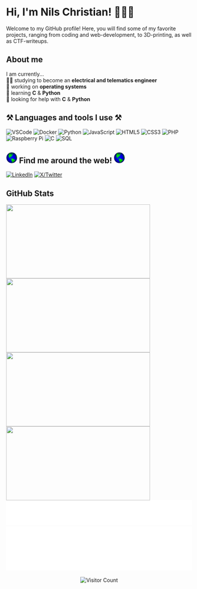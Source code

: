 # Hi, I'm Nils Christian! 👋👨‍💻

Welcome to my GitHub profile! Here, you will find some of my favorite projects, ranging from coding and web-development, to 3D-printing, as well as CTF-writeups.

## About me

I am currently...  
👨‍🎓 studying to become an **electrical and telematics engineer**  
🔭 working on **operating systems**  
🌱 learning **C** & **Python**  
🤔 looking for help with **C** & **Python**

## ⚒️ Languages and tools I use ⚒️

![VSCode](https://img.shields.io/badge/-VSCode-007ACC?style=flat-square&logo=Visual%20Studio%20Code&logoColor=white)
![Docker](https://img.shields.io/badge/-Docker-2496ED?style=flat-square&logo=docker&logoColor=white)
![Python](https://img.shields.io/badge/-Python-3776AB?style=flat-square&logo=python&logoColor=white)
![JavaScript](https://img.shields.io/badge/-JavaScript-F7DF1E?style=flat-square&logo=javascript&logoColor=black)
![HTML5](https://img.shields.io/badge/-HTML5-E34F26?style=flat-square&logo=html5&logoColor=white)
![CSS3](https://img.shields.io/badge/-CSS3-1572B6?style=flat-square&logo=css3&logoColor=white)
![PHP](https://img.shields.io/badge/-PHP-777BB4?style=flat-square&logo=php&logoColor=white)
![Raspberry Pi](https://img.shields.io/badge/-Raspberry%20Pi-C51A4A?style=flat-square&logo=raspberry-pi&logoColor=white)
![C](https://img.shields.io/badge/-C-00599C?style=flat-square&logo=c&logoColor=white)
![SQL](https://img.shields.io/badge/-SQL-336791?style=flat-square&logo=mysql&logoColor=white)

<!--![Linux](https://img.shields.io/badge/-LINUX-336791?style=flat-square&logo=linux&logoColor=white)

<!--<h2 align="center">⚒️ Languages-Frameworks-Tools ⚒️</h2>
<br/>
<div align="center">
    <img src="https://skillicons.dev/icons?i=html,css,vscode,github,git,python,javascript,c,mysql,php,blender," />
    <img src="https://skillicons.dev/icons?i=nodejstypescript,express,firebase,mongodb,java,nextjs,flask" /><br>
    <img src="https://skillicons.dev/icons?i=instagram,facebook,twitter,linkedin,snapchat,raspberrypi,photoshop,powershell,illustrator,premiere,aftereffects,linux,wordpress,windows,notion" /> -->

## <img alt="Globe🌍" height="30" src="images/globe.gif"> Find me around the web! <img alt="Globe🌍" height="30" src="images/globe.gif">

[![LinkedIn](https://img.shields.io/badge/-Nils%20Christian%20Wikstrøm-007ACC?style=flat-square&logo=LinkedIn&logoColor=white)](https://www.linkedin.com/in/nils-christian-wikstrøm-a481b5208/)
[![X/Twitter](https://img.shields.io/badge/-「ニルス」Halvorsen-333333?style=flat-square&logo=X&logoColor=white)](https://x.com/_nisken_)

<!-- Stats -->

## GitHub Stats

<!--  TEMPLATE  
<a href="https://github.com/anuraghazra/github-readme-stats">
  <img height=200 align="center" src="https://github-readme-stats.vercel.app/api?username=anuraghazra" />
</a>
<a href="https://github.com/anuraghazra/convoychat">
  <img height=200 align="center" src="https://github-readme-stats.vercel.app/api/top-langs?username=anuraghazra&layout=compact&langs_count=8&card_width=320" /> -->

<a href="https://github.com/anuraghazra/github-readme-stats#gh-dark-mode-only">
  <img height=200 width=390 align="center" src="https://github-readme-stats.vercel.app/api?username=nilswikstrom&theme=tokyonight#gh-dark-mode-only" />
</a>
<a href="https://github.com/anuraghazra/convoychat#gh-dark-mode-only">
  <img height=200 width=390 align="center" src="https://github-readme-stats.vercel.app/api/top-langs?username=nilswikstrom&layout=compact&langs_count=8&card_width=320&theme=tokyonight#gh-dark-mode-only" />
</a>

<!-- [nilswikstrom's GitHub stats-Light] -->  

<a href="https://github.com/anuraghazra/github-readme-stats#gh-light-mode-only">
  <img height=200 width=390 align="center" src="https://github-readme-stats.vercel.app/api?username=nilswikstrom&theme=ambient_gradient#gh-light-mode-only" />
</a>
<a href="https://github.com/anuraghazra/convoychat#gh-light-mode-only">
  <img height=200 width=390 align="center" src="https://github-readme-stats.vercel.app/api/top-langs?username=nilswikstrom&layout=compact&langs_count=8&card_width=320&theme=ambient_gradient#gh-light-mode-only" />
</a>

<!-- [nilswikstrom's GitHub stats-Dark] -->  

<!--  
<div style="display: flex; flex-direction: row;" align=center>
 <img class="img" width=390 src="https://github-readme-stats.vercel.app/api?username=nilswikstrom&show_icons=true&theme=tokyonight#gh-dark-mode-only" alt="readme stats" />
 <img class="img" width=390 src="https://github-readme-stats.vercel.app/api/top-langs/?username=nilswikstrom&theme=tokyonight&layout=compact#gh-dark-mode-only" alt="top langs" />
</div>

<!--  
<div style="display: flex; flex-direction: row;" align=center>
 <img class="img" width=390 src="https://github-readme-stats.vercel.app/api?username=nilswikstrom&show_icons=true&theme=ambient_gradient#gh-light-mode-only" alt="readme stats" />
 <img class="img" width=390 src="https://github-readme-stats.vercel.app/api/top-langs/?username=nilswikstrom&theme=ambient_gradient&layout=compact#gh-light-mode-only" alt="top langs" />

<!--  
[![nilswikstrom's GitHub stats-Dark](https://github-readme-stats.vercel.app/api?username=nilswikstrom&show_icons=true&theme=tokyonight#gh-dark-mode-only)](https://github.com/anuraghazra/github-readme-stats#gh-dark-mode-only)

<!--  
[![Top Langs-Dark](https://github-readme-stats.vercel.app/api/top-langs/?username=nilswikstrom&layout=donut&theme=tokyonight#gh-dark-mode-only)](https://github.com/nilswikstrom/github-readme-stats#gh-dark-mode-only)

<!-- Guestbook -->

<div align="center">
<a href="https://github.com/nilswikstrom/nilswikstrom/issues/1#issuecomment-new"><img src="images/guestbook.svg"></a> 
</div>

<!--
| Name | Date | Message |
|---|---|---|
| <a href="https://github.com/evalieve"><img width="24" src="https://avatars.githubusercontent.com/u/" alt="" /> </a> |, ||
| <a href="https://github.com/evalieve"><img width="24" src="https://avatars.githubusercontent.com/u/" alt="" /> </a> |, ||
| <a href="https://github.com/evalieve"><img width="24" src="https://avatars.githubusercontent.com/u/" alt="" /> </a> |, ||
| <a href="https://github.com/evalieve"><img width="24" src="https://avatars.githubusercontent.com/u/" alt="" /> </a> |, ||

<!-- /Guestbook -->

<!-- Footer -->

<div align="center">

<img height="120" alt="Thanks for visiting my profile!" width="100%" src="https://raw.githubusercontent.com/nilswikstrom/nilswikstrom/master/images/marquee.svg" />
<br />

![Visitor Count](https://profile-counter.glitch.me/nilswikstrom/count.svg)

<!-- <img align="right" src="https://visitor-badge.laobi.icu/badge?page_id=nilswikstrom.nilswikstrom" /> -->
